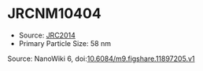 <a name="material" />

# JRCNM10404
<script type="application/ld+json">
  {
    "@context": "https://schema.org/",
    "@type": "ChemicalSubstance",
    "@id": "https://egonw.github.io/nanowiki/nanowiki387.html#material",
    "http://purl.org/dc/terms/conformsTo":
      {
        "@type": "CreativeWork",
        "@id": "https://bioschemas.org/profiles/ChemicalSubstance/0.4-RELEASE/"
      },
    "identfier": "387",
    "name": "JRCNM10404",
    "url": "https://egonw.github.io/nanowiki/nanowiki387.html#material",
    "sameAs": "http://127.0.0.1/mediawiki/index.php/Special:URIResolver/JRCNM10404"
  }
</script>


* Source: [JRC2014](articleJRC2014.md)
* Primary Particle Size: 58 nm


Source: NanoWiki 6, doi:[10.6084/m9.figshare.11897205.v1](https://doi.org/10.6084/m9.figshare.11897205.v1)
